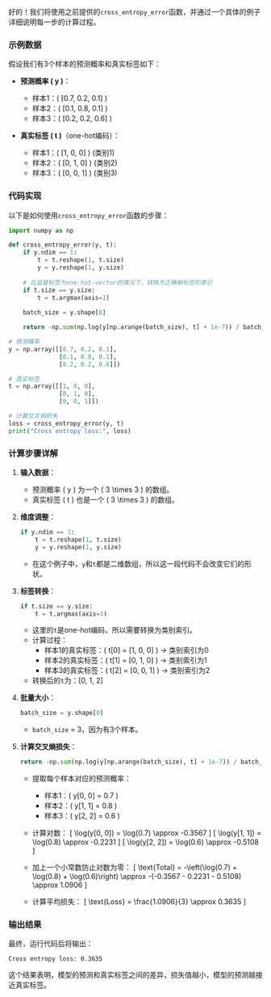 好的！我们将使用之前提供的`cross_entropy_error`函数，并通过一个具体的例子详细说明每一步的计算过程。

### 示例数据

假设我们有3个样本的预测概率和真实标签如下：

- **预测概率 \( y \)**：
    - 样本1：\( [0.7, 0.2, 0.1] \)
    - 样本2：\( [0.1, 0.8, 0.1] \)
    - 样本3：\( [0.2, 0.2, 0.6] \)

- **真实标签 \( t \)**（one-hot编码）：
    - 样本1：\( [1, 0, 0] \)  (类别1)
    - 样本2：\( [0, 1, 0] \)  (类别2)
    - 样本3：\( [0, 0, 1] \)  (类别3)

### 代码实现

以下是如何使用`cross_entropy_error`函数的步骤：

```python
import numpy as np

def cross_entropy_error(y, t):
    if y.ndim == 1:
        t = t.reshape(1, t.size)
        y = y.reshape(1, y.size)
        
    # 在监督标签为one-hot-vector的情况下，转换为正确解标签的索引
    if t.size == y.size:
        t = t.argmax(axis=1)
             
    batch_size = y.shape[0]

    return -np.sum(np.log(y[np.arange(batch_size), t] + 1e-7)) / batch_size

# 预测概率
y = np.array([[0.7, 0.2, 0.1], 
              [0.1, 0.8, 0.1], 
              [0.2, 0.2, 0.6]])

# 真实标签
t = np.array([[1, 0, 0], 
              [0, 1, 0], 
              [0, 0, 1]])

# 计算交叉熵损失
loss = cross_entropy_error(y, t)
print("Cross entropy loss:", loss)
```

### 计算步骤详解

1. **输入数据**：
   - 预测概率 \( y \) 为一个 \( 3 \times 3 \) 的数组。
   - 真实标签 \( t \) 也是一个 \( 3 \times 3 \) 的数组。

2. **维度调整**：
   ```python
   if y.ndim == 1:
       t = t.reshape(1, t.size)
       y = y.reshape(1, y.size)
   ```
   - 在这个例子中，`y`和`t`都是二维数组，所以这一段代码不会改变它们的形状。

3. **标签转换**：
   ```python
   if t.size == y.size:
       t = t.argmax(axis=1)
   ```
   - 这里的`t`是one-hot编码，所以需要转换为类别索引。
   - 计算过程：
     - 样本1的真实标签：\( t[0] = [1, 0, 0] \) → 类别索引为0
     - 样本2的真实标签：\( t[1] = [0, 1, 0] \) → 类别索引为1
     - 样本3的真实标签：\( t[2] = [0, 0, 1] \) → 类别索引为2
   - 转换后的`t`为：\[0, 1, 2\]

4. **批量大小**：
   ```python
   batch_size = y.shape[0]
   ```
   - `batch_size` = 3，因为有3个样本。

5. **计算交叉熵损失**：
   ```python
   return -np.sum(np.log(y[np.arange(batch_size), t] + 1e-7)) / batch_size
   ```
   - 提取每个样本对应的预测概率：
     - 样本1：\( y[0, 0] = 0.7 \)
     - 样本2：\( y[1, 1] = 0.8 \)
     - 样本3：\( y[2, 2] = 0.6 \)

   - 计算对数：
     \[
     \log(y[0, 0]) = \log(0.7) \approx -0.3567
     \]
     \[
     \log(y[1, 1]) = \log(0.8) \approx -0.2231
     \]
     \[
     \log(y[2, 2]) = \log(0.6) \approx -0.5108
     \]

   - 加上一个小常数防止对数为零：
     \[
     \text{Total} = -\left(\log(0.7) + \log(0.8) + \log(0.6)\right) \approx -(-0.3567 - 0.2231 - 0.5108) \approx 1.0906
     \]

   - 计算平均损失：
     \[
     \text{Loss} = \frac{1.0906}{3} \approx 0.3635
     \]

### 输出结果
最终，运行代码后将输出：
```
Cross entropy loss: 0.3635
```

这个结果表明，模型的预测和真实标签之间的差异，损失值越小，模型的预测越接近真实标签。
